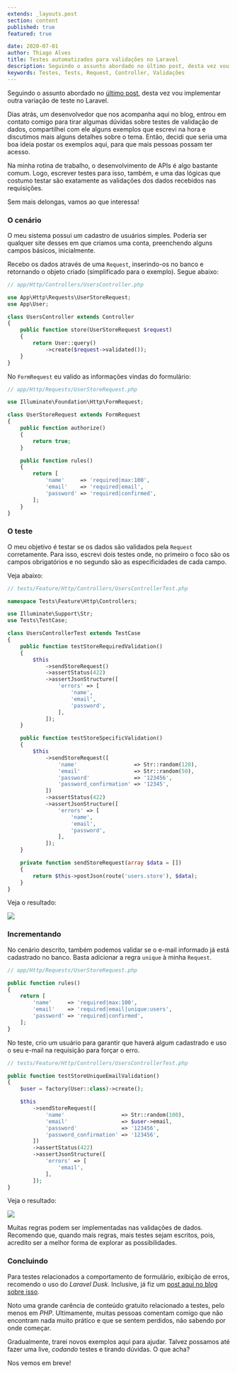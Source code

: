 ```yaml
---
extends: _layouts.post
section: content
published: true
featured: true

date: 2020-07-01
author: Thiago Alves
title: Testes automatizados para validações no Laravel
description: Seguindo o assunto abordado no último post, desta vez vou implementar outra variação de teste no Laravel. Validação de dados das requisições.
keywords: Testes, Tests, Request, Controller, Validações
---
```


Seguindo o assunto abordado no [último post](/blog/teste-automatizado-de-e-mail-no-laravel), desta vez vou implementar outra variação de teste no Laravel.

Dias atrás, um desenvolvedor que nos acompanha aqui no blog, entrou em contato comigo para tirar algumas dúvidas sobre testes de validação de dados, compartilhei com ele alguns exemplos que escrevi na hora e discutimos mais alguns detalhes sobre o tema. Então, decidi que seria uma boa ideia postar os exemplos aqui, para que mais pessoas possam ter acesso.

Na minha rotina de trabalho, o desenvolvimento de APIs é algo bastante comum. Logo, escrever testes para isso, também, e uma das lógicas que costumo testar são exatamente as validações dos dados recebidos nas requisições. 

Sem mais delongas, vamos ao que interessa!

### O cenário

O meu sistema possui um cadastro de usuários simples. Poderia ser qualquer site desses em que criamos uma conta, preenchendo alguns campos básicos, inicialmente.

Recebo os dados através de uma `Request`, inserindo-os no banco e retornando o objeto criado (simplificado para o exemplo). Segue abaixo:

```php
// app/Http/Controllers/UsersController.php

use App\Http\Requests\UserStoreRequest;
use App\User;

class UsersController extends Controller
{
    public function store(UserStoreRequest $request)
    {
        return User::query()
            ->create($request->validated());
    }
}
```

No `FormRequest` eu valido as informações vindas do formulário:

```php
// app/Http/Requests/UserStoreRequest.php

use Illuminate\Foundation\Http\FormRequest;

class UserStoreRequest extends FormRequest
{
    public function authorize()
    {
        return true;
    }

    public function rules()
    {
        return [
            'name'     => 'required|max:100',
            'email'    => 'required|email',
            'password' => 'required|confirmed',
        ];
    }
}
```

### O teste

O meu objetivo é testar se os dados são validados pela `Request` corretamente. Para isso, escrevi dois testes onde, no primeiro o foco são os campos obrigatórios e no segundo são as especificidades de cada campo.

Veja abaixo:

```php
// tests/Feature/Http/Controllers/UsersControllerTest.php

namespace Tests\Feature\Http\Controllers;

use Illuminate\Support\Str;
use Tests\TestCase;

class UsersControllerTest extends TestCase
{
    public function testStoreRequiredValidation()
    {
        $this
            ->sendStoreRequest()
            ->assertStatus(422)
            ->assertJsonStructure([
                'errors' => [
                    'name',
                    'email',
                    'password',
                ],
            ]);
    }

    public function testStoreSpecificValidation()
    {
        $this
            ->sendStoreRequest([
                'name'                  => Str::random(120),
                'email'                 => Str::random(50),
                'password'              => '123456',
                'password_confirmation' => '12345',
            ])
            ->assertStatus(422)
            ->assertJsonStructure([
                'errors' => [
                    'name',
                    'email',
                    'password',
                ],
            ]);
    }

    private function sendStoreRequest(array $data = [])
    {
        return $this->postJson(route('users.store'), $data);
    }
}
```

Veja o resultado:

<img src="/assets/images/post-laravel-test-form-requests/two-tests.png">

### Incrementando

No cenário descrito, também podemos validar se o e-mail informado já está cadastrado no banco. Basta adicionar a regra `unique` à minha `Request`.

```php
// app/Http/Requests/UserStoreRequest.php

public function rules()
{
    return [
        'name'     => 'required|max:100',
        'email'    => 'required|email|unique:users',
        'password' => 'required|confirmed',
    ];
}
```

No teste, crio um usuário para garantir que haverá algum cadastrado e uso o seu e-mail na requisição para forçar o erro.

```php
// tests/Feature/Http/Controllers/UsersControllerTest.php

public function testStoreUniqueEmailValidation()
{
    $user = factory(User::class)->create();

    $this
        ->sendStoreRequest([
            'name'                  => Str::random(100),
            'email'                 => $user->email,
            'password'              => '123456',
            'password_confirmation' => '123456',
        ])
        ->assertStatus(422)
        ->assertJsonStructure([
            'errors' => [
                'email',
            ],
        ]);
}
```

Veja o resultado:

<img src="/assets/images/post-laravel-test-form-requests/three-tests.png">

Muitas regras podem ser implementadas nas validações de dados. Recomendo que, quando mais regras, mais testes sejam escritos, pois, acredito ser a melhor forma de explorar as possibilidades. 

### Concluindo

Para testes relacionados a comportamento de formulário, exibição de erros, recomendo o uso do _Laravel Dusk_. Inclusive, já fiz um [post aqui no blog sobre isso](/blog/testes-automatizados-de-navegacao-com-laravel-dusk).

Noto uma grande carência de conteúdo gratuito relacionado a testes, pelo menos em _PHP_. Ultimamente, muitas pessoas comentam comigo que não encontram nada muito prático e que se sentem perdidos, não sabendo por onde começar.

Gradualmente, trarei novos exemplos aqui para ajudar. Talvez possamos até fazer uma live, _codando_ testes e tirando dúvidas. O que acha?

Nos vemos em breve!